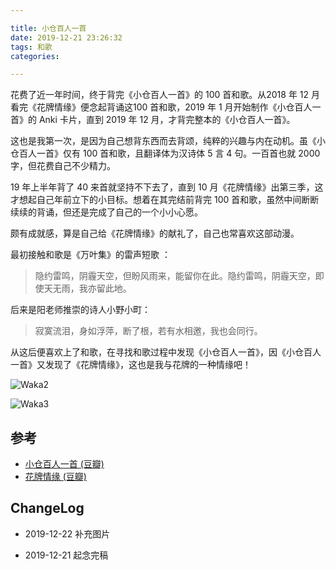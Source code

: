 ```yaml
---

title: 小仓百人一首
date: 2019-12-21 23:26:32
tags: 和歌
categories:

---
```


花费了近一年时间，终于背完《小仓百人一首》的 100 首和歌。从2018 年 12 月看完《花牌情缘》便念起背诵这100 首和歌，2019 年 1 月开始制作《小仓百人一首》的 Anki 卡片，直到 2019 年 12 月，才背完整本的《小仓百人一首》。

<!--more-->

这也是我第一次，是因为自己想背东西而去背颂，纯粹的兴趣与内在动机。虽《小仓百人一首》仅有 100 首和歌，且翻译体为汉诗体 5 言 4 句。一百首也就 2000 字，但花费自己不少精力。

19 年上半年背了 40 来首就坚持不下去了，直到 10 月《花牌情缘》出第三季，这才想起自己年前立下的小目标。想着在其完结前背完 100 首和歌，虽然中间断断续续的背诵，但还是完成了自己的一个小小心愿。

颇有成就感，算是自己给《花牌情缘》的献礼了，自己也常喜欢这部动漫。

最初接触和歌是《万叶集》的雷声短歌 ：

> 隐约雷鸣，阴霾天空，但盼风雨来，能留你在此。隐约雷鸣，阴霾天空，即使天无雨，我亦留此地。

后来是阳老师推崇的诗人小野小町：

> 寂寞流泪，身如浮萍，断了根，若有水相邀，我也会同行。

从这后便喜欢上了和歌，在寻找和歌过程中发现《小仓百人一首》，因《小仓百人一首》又发现了《花牌情缘》，这也是我与花牌的一种情缘吧！

![Waka2](http://blgo-1258469251.image.myqcloud.com/Waka2.jpeg?imageMogr2/strip/thumbnail/!50p)



![Waka3](http://blgo-1258469251.image.myqcloud.com/Waka3.png?imageMogr2/strip/thumbnail/!35p)

## 参考

- [ 小仓百人一首 (豆瓣)](https://book.douban.com/subject/2153299/)
- [花牌情缘 (豆瓣)](https://movie.douban.com/subject/6439459/)

## ChangeLog

- 2019-12-22 补充图片

- 2019-12-21 起念完稿